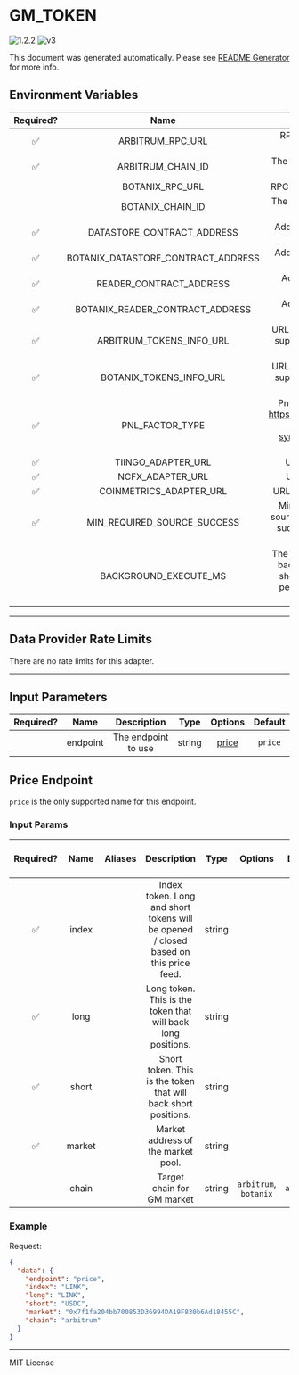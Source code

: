 # GM_TOKEN

![1.2.2](https://img.shields.io/github/package-json/v/smartcontractkit/external-adapters-js?filename=packages/composites/gm-token/package.json) ![v3](https://img.shields.io/badge/framework%20version-v3-blueviolet)

This document was generated automatically. Please see [README Generator](../../scripts#readme-generator) for more info.

## Environment Variables

| Required? |                Name                |                                        Description                                        |  Type  | Options |                   Default                    |
| :-------: | :--------------------------------: | :---------------------------------------------------------------------------------------: | :----: | :-----: | :------------------------------------------: |
|    ✅     |          ARBITRUM_RPC_URL          |                                 RPC url of Arbitrum node                                  | string |         |                                              |
|    ✅     |         ARBITRUM_CHAIN_ID          |                                The chain id to connect to                                 | number |         |                   `42161`                    |
|           |          BOTANIX_RPC_URL           |                                  RPC url of Botanix node                                  | string |         |                                              |
|           |          BOTANIX_CHAIN_ID          |                                The chain id to connect to                                 | number |         |                    `3637`                    |
|    ✅     |     DATASTORE_CONTRACT_ADDRESS     |                              Address of Data Store contract                               | string |         | `0xFD70de6b91282D8017aA4E741e9Ae325CAb992d8` |
|    ✅     | BOTANIX_DATASTORE_CONTRACT_ADDRESS |                              Address of Data Store contract                               | string |         | `0xA23B81a89Ab9D7D89fF8fc1b5d8508fB75Cc094d` |
|    ✅     |      READER_CONTRACT_ADDRESS       |                                Address of Reader contract                                 | string |         | `0xf60becbba223EEA9495Da3f606753867eC10d139` |
|    ✅     |  BOTANIX_READER_CONTRACT_ADDRESS   |                                Address of Reader contract                                 | string |         | `0xa254B60cbB85a92F6151B10E1233639F601f2F0F` |
|    ✅     |      ARBITRUM_TOKENS_INFO_URL      |                    URL to token meta data supported by GMX on Arbitrum                    | string |         |  `https://arbitrum-api.gmxinfra.io/tokens`   |
|    ✅     |      BOTANIX_TOKENS_INFO_URL       |                    URL to token meta data supported by GMX on Botanix                     | string |         |   `https://botanix-api.gmxinfra.io/tokens`   |
|    ✅     |          PNL_FACTOR_TYPE           |     PnL factor type. See https://github.com/gmx-io/gmx-synthetics#market-token-price      | string |         |         `MAX_PNL_FACTOR_FOR_TRADERS`         |
|    ✅     |         TIINGO_ADAPTER_URL         |                                     URL of Tiingo EA                                      | string |         |                                              |
|    ✅     |          NCFX_ADAPTER_URL          |                                      URL of NCFX EA                                       | string |         |                                              |
|    ✅     |      COINMETRICS_ADAPTER_URL       |                                   URL of Coinmetrics EA                                   | string |         |                                              |
|    ✅     |    MIN_REQUIRED_SOURCE_SUCCESS     |          Minimum number of source EAs that need to successfully return a value.           | number |         |                     `2`                      |
|           |       BACKGROUND_EXECUTE_MS        | The amount of time the background execute should sleep before performing the next request | number |         |                   `10000`                    |

---

## Data Provider Rate Limits

There are no rate limits for this adapter.

---

## Input Parameters

| Required? |   Name   |     Description     |  Type  |         Options          | Default |
| :-------: | :------: | :-----------------: | :----: | :----------------------: | :-----: |
|           | endpoint | The endpoint to use | string | [price](#price-endpoint) | `price` |

## Price Endpoint

`price` is the only supported name for this endpoint.

### Input Params

| Required? |  Name  | Aliases |                                     Description                                      |  Type  |        Options        |  Default   | Depends On | Not Valid With |
| :-------: | :----: | :-----: | :----------------------------------------------------------------------------------: | :----: | :-------------------: | :--------: | :--------: | :------------: |
|    ✅     | index  |         | Index token. Long and short tokens will be opened / closed based on this price feed. | string |                       |            |            |                |
|    ✅     |  long  |         |             Long token. This is the token that will back long positions.             | string |                       |            |            |                |
|    ✅     | short  |         |            Short token. This is the token that will back short positions.            | string |                       |            |            |                |
|    ✅     | market |         |                          Market address of the market pool.                          | string |                       |            |            |                |
|           | chain  |         |                              Target chain for GM market                              | string | `arbitrum`, `botanix` | `arbitrum` |            |                |

### Example

Request:

```json
{
  "data": {
    "endpoint": "price",
    "index": "LINK",
    "long": "LINK",
    "short": "USDC",
    "market": "0x7f1fa204bb700853D36994DA19F830b6Ad18455C",
    "chain": "arbitrum"
  }
}
```

---

MIT License
